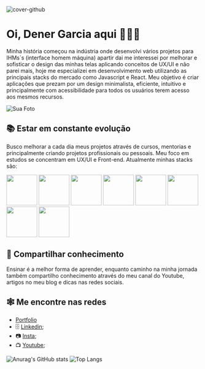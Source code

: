 
![cover-github](https://github.com/Dener-Garcia/Dener-Garcia/assets/107416682/85f9511d-d02d-4f32-93a7-a8e96a5c05ff)

# Oi, Dener Garcia aqui 🧑🏻‍💻 
Minha história começou na indústria onde desenvolvi vários projetos para IHMs`s (interface homem máquina) apartir dai me interessei por melhorar e sofisticar o design das minhas telas aplicando conceitos de UX/UI e não parei mais, hoje me especializei em desenvolvimento web utilizando as principais stacks do mercado como Javascript e React.
Meu objetivo é criar aplicações que prezam por um design minimalista, eficiente, intuitivo e principalmente com acessibilidade para todos os usuários terem acesso aos mesmos recursos.

 ![Sua Foto](https://github.com/Dener-Garcia/Dener-Garcia/assets/107416682/8e0dadc1-dbf2-4504-8304-828dc0630101)

  
## 📚 Estar em constante evolução 
Busco melhorar a cada dia meus projetos através de cursos, mentorias e principalmente criando projetos profissionais ou pessoais.
Meu foco em estudos se concentram em UX/UI e Front-end.
Atualmente minhas stacks são:

<div>
  <img src="https://cdn.jsdelivr.net/gh/devicons/devicon/icons/html5/html5-original.svg" width="80px" />
  <img src="https://cdn.jsdelivr.net/gh/devicons/devicon/icons/css3/css3-original.svg" width="80px"/>
  <img src="https://cdn.jsdelivr.net/gh/devicons/devicon/icons/sass/sass-original.svg" width="80px"/>
  <img src="https://cdn.jsdelivr.net/gh/devicons/devicon/icons/javascript/javascript-original.svg" width="80px"/>
  <img src="https://cdn.jsdelivr.net/gh/devicons/devicon/icons/nodejs/nodejs-original.svg" width="80px"/>
  <img src="https://cdn.jsdelivr.net/gh/devicons/devicon/icons/react/react-original.svg" width="80px"/>
  <img src="https://cdn.jsdelivr.net/gh/devicons/devicon/icons/figma/figma-original.svg" width="80px"/>
  <img src="https://cdn.jsdelivr.net/gh/devicons/devicon/icons/linux/linux-original.svg" width="80px"/>        
</div>
 
## 🫴 Compartilhar conhecimento
  Ensinar é a melhor forma de aprender, enquanto caminho na minha jornada também compartilho conhecimento através do meu canal do Youtube, artigos no meu blog e dicas nas redes sociais.
  
## 🕸️ Me encontre nas redes
   * [Portfolio](https://www.dener.criarbr.com)
   * 🗄️ [Linkedin](https://www.linkedin.com/in/denergarcia/);
   * 📷 [Insta](https://www.instagram.com/dener.criarbr/);
   * 📺 [Youtube](https://www.youtube.com/channel/UCTt8-o-ya6n25WtuYTj0hBw);

![Anurag's GitHub stats](https://github-readme-stats.vercel.app/api?username=dener-garcia&show_icons=true&theme=transparent)
![Top Langs](https://github-readme-stats.vercel.app/api/top-langs/?username=dener-garcia&layout=compact&theme=transparent)
